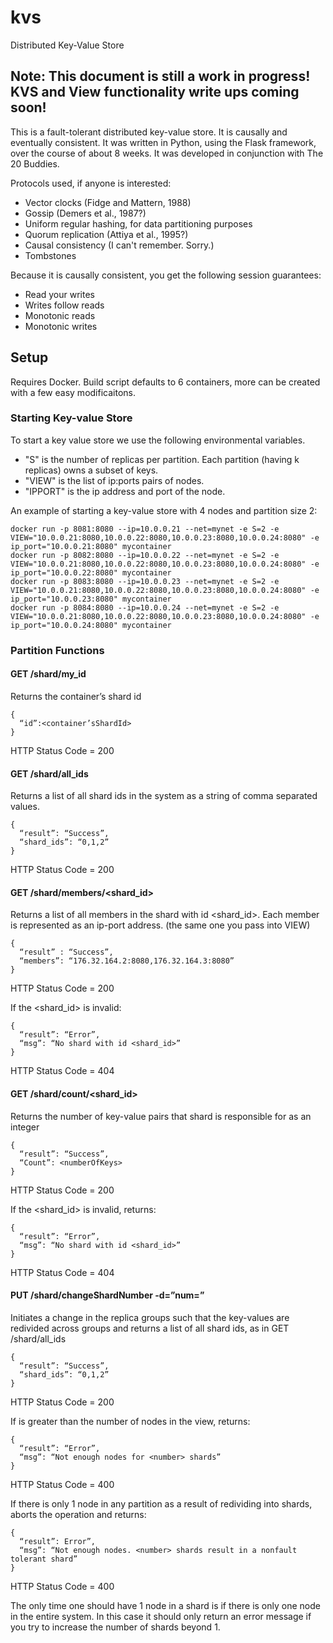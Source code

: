 # kvs
Distributed Key-Value Store

## Note: This document is still a work in progress! KVS and View functionality write ups coming soon!

This is a fault-tolerant distributed key-value store. It is causally and eventually consistent. It was written in Python, using the Flask framework, over the course of about 8 weeks. It was developed in conjunction with The 20 Buddies.

Protocols used, if anyone is interested:

- Vector clocks (Fidge and Mattern, 1988)
- Gossip (Demers et al., 1987?)
- Uniform regular hashing, for data partitioning purposes
- Quorum replication (Attiya et al., 1995?)
- Causal consistency (I can't remember. Sorry.)
- Tombstones

Because it is causally consistent, you get the following session guarantees:
- Read your writes
- Writes follow reads
- Monotonic reads
- Monotonic writes

## Setup

Requires Docker.
Build script defaults to 6 containers, more can be created with a few easy modificaitons.

### Starting Key-value Store
To start a key value store we use the following environmental variables. 

* "S" is the number of replicas per partition. Each partition (having k replicas) owns a subset of keys.
* "VIEW" is the list of ip:ports pairs of nodes.
* "IPPORT" is the ip address and port of the node.

An example of starting a key-value store with 4 nodes and partition size 2:

```
docker run -p 8081:8080 --ip=10.0.0.21 --net=mynet -e S=2 -e VIEW="10.0.0.21:8080,10.0.0.22:8080,10.0.0.23:8080,10.0.0.24:8080" -e ip_port="10.0.0.21:8080" mycontainer
docker run -p 8082:8080 --ip=10.0.0.22 --net=mynet -e S=2 -e VIEW="10.0.0.21:8080,10.0.0.22:8080,10.0.0.23:8080,10.0.0.24:8080" -e ip_port="10.0.0.22:8080" mycontainer
docker run -p 8083:8080 --ip=10.0.0.23 --net=mynet -e S=2 -e VIEW="10.0.0.21:8080,10.0.0.22:8080,10.0.0.23:8080,10.0.0.24:8080" -e ip_port="10.0.0.23:8080" mycontainer
docker run -p 8084:8080 --ip=10.0.0.24 --net=mynet -e S=2 -e VIEW="10.0.0.21:8080,10.0.0.22:8080,10.0.0.23:8080,10.0.0.24:8080" -e ip_port="10.0.0.24:8080" mycontainer
```
### Partition Functions

#### GET /shard/my_id

Returns the container’s shard id
```
{
  “id”:<container’sShardId>
}
```
HTTP Status Code = 200


#### GET /shard/all_ids

Returns a list of all shard ids in the system as a string of comma separated values.

```
{
  “result”: “Success”,
  “shard_ids”: “0,1,2”
}
```
HTTP Status Code = 200


#### GET /shard/members/<shard_id>

Returns a list of all members in the shard with id <shard_id>. Each member is represented as an ip-port address. (the same one you pass into VIEW)

```
{
  “result” : “Success”,
  “members”: “176.32.164.2:8080,176.32.164.3:8080”
}
```
HTTP Status Code = 200

If the <shard_id> is invalid:

```
{
  “result”: “Error”,
  “msg”: “No shard with id <shard_id>”
}
```
HTTP Status Code = 404


#### GET /shard/count/<shard_id>

Returns the number of key-value pairs that shard is responsible for as an integer

```
{
  “result”: “Success”,
  “Count”: <numberOfKeys> 
}
```
HTTP Status Code = 200

If the <shard_id> is invalid, returns:
```
{
  “result”: “Error”,
  “msg”: “No shard with id <shard_id>”
}
```
HTTP Status Code = 404

#### PUT /shard/changeShardNumber -d=”num=<number>”

Initiates a change in the replica groups such that the key-values are redivided across <number> groups and returns a list of all shard ids, as in GET /shard/all_ids
```
{
  “result”: “Success”,
  “shard_ids”: “0,1,2”
}
```
HTTP Status Code = 200

If <number> is greater than the number of nodes in the view, returns:
```
{
  “result”: “Error”,
  “msg”: “Not enough nodes for <number> shards”
}
```
HTTP Status Code = 400

If there is only 1 node in any partition as a result of redividing into <number> shards, aborts the operation and returns:
```
{
  “result”: Error”,
  “msg”: “Not enough nodes. <number> shards result in a nonfault tolerant shard”
}
```
HTTP Status Code = 400
  
The only time one should have 1 node in a shard is if there is only one node in the entire system. In this case it should only return an error message if you try to increase the number of shards beyond 1.
